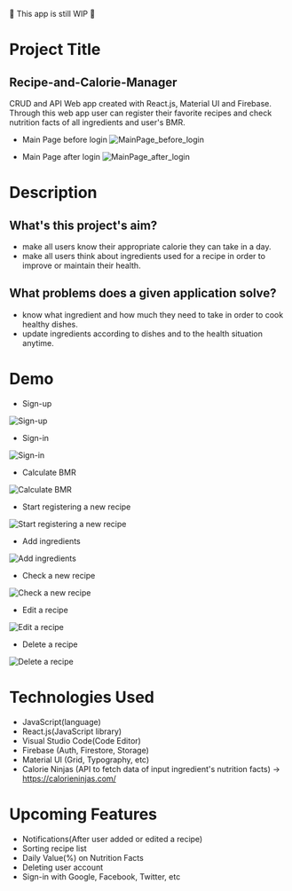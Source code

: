🚧 This app is still WIP 🚧

# Project Title
## Recipe-and-Calorie-Manager
CRUD and API Web app created with React.js, Material UI and Firebase.
Through this web app user can register their favorite recipes and check nutrition facts of all ingredients and user's BMR.

- Main Page before login
![MainPage_before_login](https://user-images.githubusercontent.com/37167797/126250654-9f98bb7a-99f0-49b3-9524-f43e68fa4058.png)

- Main Page after login
![MainPage_after_login](https://user-images.githubusercontent.com/37167797/126250673-87c2c3dd-6a50-44c8-a57b-c69322764b4c.png)

# Description
## What's this project's aim? 
- make all users know their appropriate calorie they can take in a day.
- make all users think about ingredients used for a recipe in order to improve or maintain their health.

## What problems does a given application solve? 
- know what ingredient and how much they need to take in order to cook healthy dishes.
- update ingredients according to dishes and to the health situation anytime.

# Demo
- Sign-up

![Sign-up](https://media.giphy.com/media/w8mJdZwxk1LtVM8amr/giphy.gif)


- Sign-in
 
![Sign-in](https://media.giphy.com/media/rv3trIXpK8SES3Iixi/giphy.gif)


- Calculate BMR

![Calculate BMR](https://media.giphy.com/media/MV7XvXf0GqQGmAysBs/giphy.gif)


- Start registering a new recipe

![Start registering a new recipe](https://media.giphy.com/media/YqMQi19CUhlx19NzWA/giphy.gif)


- Add ingredients

![Add ingredients](https://media.giphy.com/media/3blIdQZop58AErVZ10/giphy.gif)


- Check a new recipe

![Check a new recipe](https://media.giphy.com/media/BkjM39xobvtWWz5d7S/giphy.gif)


- Edit a recipe

![Edit a recipe](https://media.giphy.com/media/6YaqW1VWXg8rOmP4qJ/giphy.gif)


- Delete a recipe

![Delete a recipe](https://media.giphy.com/media/4JBBnlg3AQRhS3yF7x/giphy.gif) 


# Technologies Used
- JavaScript(language)
- React.js(JavaScript library)
- Visual Studio Code(Code Editor)
- Firebase (Auth, Firestore, Storage)
- Material UI (Grid, Typography, etc)
- Calorie Ninjas (API to fetch data of input ingredient's nutrition facts) -> https://calorieninjas.com/

# Upcoming Features
- Notifications(After user added or edited a recipe)
- Sorting recipe list
- Daily Value(%) on Nutrition Facts
- Deleting user account
- Sign-in with Google, Facebook, Twitter, etc
